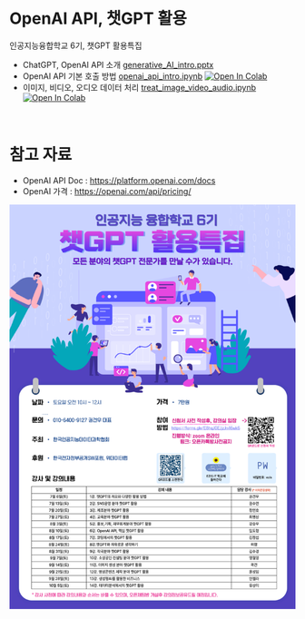 # OpenAI API, 챗GPT 활용

인공지능융합학교 6기, 챗GPT 활용특집

- ChatGPT, OpenAI API 소개 [generative_AI_intro.pptx](generative_AI_intro.pptx)
- OpenAI API 기본 호출 방법 [openai_api_intro.ipynb](openai_api_intro.ipynb) [![Open In Colab](https://colab.research.google.com/assets/colab-badge.svg)](https://colab.research.google.com/github/dhrim/2024_openai_api_seminar/blob/main/openai_api_intro.ipynb)
- 이미지, 비디오, 오디오 데이터 처리 [treat_image_video_audio.ipynb](treat_image_video_audio.ipynb) [![Open In Colab](https://colab.research.google.com/assets/colab-badge.svg)](https://colab.research.google.com/github/dhrim/2024_openai_api_seminar/blob/main/treat_image_video_audio.ipynb)


<br>

# 참고 자료

- OpenAI API Doc : https://platform.openai.com/docs
- OpenAI 가격 : https://openai.com/api/pricing/


![포스터](poster.png)